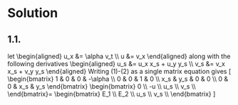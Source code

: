 # Solution
## 1.1.  
let 
\begin{aligned}
u_x &= \alpha v_t \\\\
u &= v_x
\end{aligned} 
along with the following derivatives
\begin{aligned}
u_s &= u_x x_s + u_y y_s \\\\
v_s &= v_x x_s + v_y y_s
\end{aligned}
Writing (1)-(2) as a single matrix equation gives
\[
\begin{bmatrix}
    1 & 0 & 0 & -\alpha \\\\
    0 & 0 & 1 & 0 \\\\
    x_s & y_s & 0 & 0 \\\\
    0 & 0 & x_s & y_s
\end{bmatrix}
\begin{bmatrix}
0  \\\\
-u \\\\
u_s \\\\
v_s \\\\
\end{bmatrix}=
\begin{bmatrix}
E_1 \\\\
E_2 \\\\
u_s \\\\
v_s \\\\
\end{bmatrix}
\]
